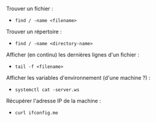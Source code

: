 Trouver un fichier :
- `find / -name <filename>`

Trouver un répertoire :
- `find / -name <directory-name>`

Afficher (en continu) les dernières lignes d'un fichier :
- `tail -f <filename>`

Afficher les variables d'environnement (d'une machine ?) :
- `systemctl cat -server.ws`

Récupérer l'adresse IP de la machine :
- `curl ifconfig.me`
